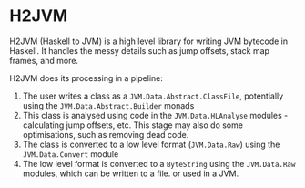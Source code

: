 # H2JVM
H2JVM (Haskell to JVM) is a high level library for writing JVM bytecode in Haskell.
It handles the messy details such as jump offsets, stack map frames, and more. 


H2JVM does its processing in a pipeline:
1. The user writes a class as a `JVM.Data.Abstract.ClassFile`, potentially using the `JVM.Data.Abstract.Builder` monads
2. This class is analysed using code in the `JVM.Data.HLAnalyse` modules - calculating jump offsets, etc.
   This stage may also do some optimisations, such as removing dead code.
3. The class is converted to a low level format (`JVM.Data.Raw`) using the `JVM.Data.Convert` module
4. The low level format is converted to a `ByteString` using the `JVM.Data.Raw` modules, which can be written to a file. or used in a JVM.